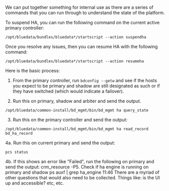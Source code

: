 
We can put together something for internal use as there are a series of commands that you can run through to understand the state of the platform.

To suspend HA, you can run the following command on the current active primary controller:
```
/opt/bluedata/bundles/bluedata*/startscript --action suspendha
```

Once you resolve any issues, then you can resume HA with the following command:
```
/opt/bluedata/bundles/bluedata*/startscript --action resumeha
```

Here is the basic process:
1. From the primary controller, run
```bdconfig --getw```
and see if the hosts you expect to be primary and shadow are still designated as such or if they have switched (which would indicate a failover).

2. Run this on primary, shadow and arbiter and send the output.
```
/opt/bluedata/common-install/bd_mgmt/bin/bd_mgmt ha query_state
```

3. Run this on the primary controller and send the output:
```
/opt/bluedata/common-install/bd_mgmt/bin/bd_mgmt ha read_record bd_ha_record
```

4a. Run this on current primary and send the output:
```
pcs status
```
4b. If this shows an error like "Failed", run the following on primary and send the output:
crm_resource -P5. Check if ha engine is running on primary and shadow
ps auxf | grep ha_engine
11:46
There are a myriad of other questions that would also need to be collected. Things like: is the UI up and accessible? etc, etc.
